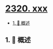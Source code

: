 # [2320. xxx](https://github.com/Tdahuyou/TNotes.leetcode/tree/main/notes/2320.%20xxx)

<!-- region:toc -->

- [1. 📝 概述](#1--概述)

<!-- endregion:toc -->

## 1. 📝 概述
